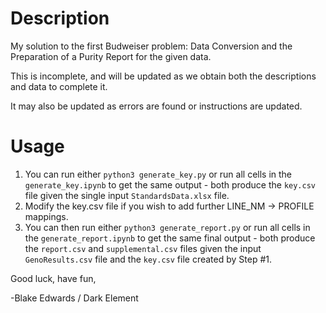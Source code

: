 # Description

My solution to the first Budweiser problem: Data Conversion and the Preparation of a Purity Report for the given data. 

This is incomplete, and will be updated as we obtain both the descriptions and data to complete it.

It may also be updated as errors are found or instructions are updated.

# Usage

1. You can run either `python3 generate_key.py` or run all cells in the `generate_key.ipynb` to get the same output - both produce the `key.csv` file given the single input `StandardsData.xlsx` file.
2. Modify the key.csv file if you wish to add further LINE_NM -> PROFILE mappings.
3. You can then run either `python3 generate_report.py` or run all cells in the `generate_report.ipynb` to get the same final output - both produce the `report.csv` and `supplemental.csv` files given the input `GenoResults.csv` file and the `key.csv` file created by Step #1.

Good luck, have fun,

-Blake Edwards / Dark Element
